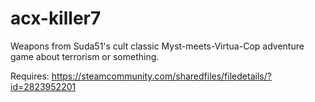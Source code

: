 # acx-killer7
Weapons from Suda51's cult classic Myst-meets-Virtua-Cop adventure game about terrorism or something.

Requires: https://steamcommunity.com/sharedfiles/filedetails/?id=2823952201